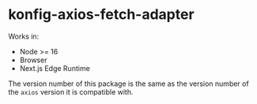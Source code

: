 # konfig-axios-fetch-adapter

Works in:

- Node >= 16
- Browser
- Next.js Edge Runtime

The version number of this package is the same as the version number of the `axios`
version it is compatible with.
